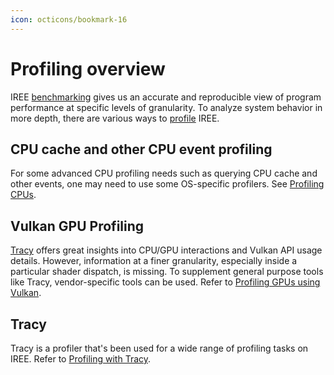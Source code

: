 ```yaml
---
icon: octicons/bookmark-16
---
```


# Profiling overview

IREE [benchmarking](./benchmarking.md) gives us an accurate and reproducible
view of program performance at specific levels of granularity. To analyze system
behavior in more depth, there are various ways to
[profile](https://en.wikipedia.org/wiki/Profiling_(computer_programming)) IREE.

## CPU cache and other CPU event profiling

For some advanced CPU profiling needs such as querying CPU cache and other
events, one may need to use some OS-specific profilers. See
[Profiling CPUs](./profiling-cpu-events.md).


## Vulkan GPU Profiling

[Tracy](./profiling-with-tracy.md) offers great insights into CPU/GPU
interactions and Vulkan API usage details. However, information at a finer
granularity, especially inside a particular shader dispatch, is missing. To
supplement general purpose tools like Tracy, vendor-specific tools can be used.
Refer to [Profiling GPUs using Vulkan](./profiling-gpu-vulkan.md).

## Tracy

Tracy is a profiler that's been used for a wide range of profiling tasks on
IREE. Refer to [Profiling with Tracy](./profiling-with-tracy.md).
